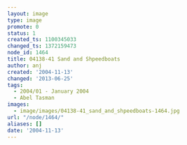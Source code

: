 ```yaml
---
layout: image
type: image
promote: 0
status: 1
created_ts: 1100345033
changed_ts: 1372159473
node_id: 1464
title: 04138-41 Sand and Shpeedboats
author: anj
created: '2004-11-13'
changed: '2013-06-25'
tags:
  - 2004/01 - January 2004
  - Abel Tasman
images:
  - image/images/04138-41_sand_and_shpeedboats-1464.jpg
url: "/node/1464/"
aliases: []
date: '2004-11-13'
---
```


